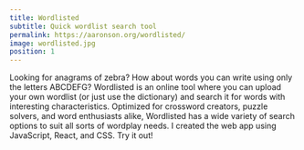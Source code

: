 ```yaml
---
title: Wordlisted
subtitle: Quick wordlist search tool
permalink: https://aaronson.org/wordlisted/
image: wordlisted.jpg
position: 1
---
```


Looking for anagrams of zebra? How about words you can write using only the letters ABCDEFG? Wordlisted is an online tool where you can upload your own wordlist (or just use the dictionary) and search it for words with interesting characteristics. Optimized for crossword creators, puzzle solvers, and word enthusiasts alike, Wordlisted has a wide variety of search options to suit all sorts of wordplay needs. I created the web app using JavaScript, React, and CSS. Try it out!
